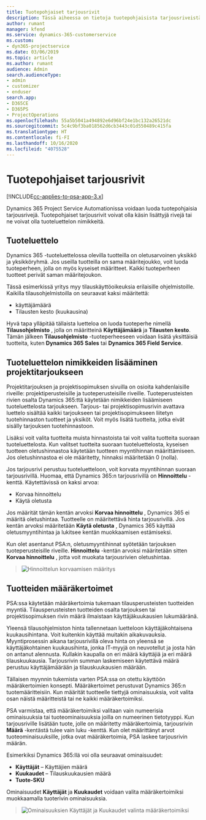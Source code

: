 ```yaml
---
title: Tuotepohjaiset tarjousrivit
description: Tässä aiheessa on tietoja tuotepohjaisista tarjousriveistä.
author: rumant
manager: kfend
ms.service: dynamics-365-customerservice
ms.custom:
- dyn365-projectservice
ms.date: 03/06/2019
ms.topic: article
ms.author: rumant
audience: Admin
search.audienceType:
- admin
- customizer
- enduser
search.app:
- D365CE
- D365PS
- ProjectOperations
ms.openlocfilehash: 55a5b5041a494892e6d96bf24e1bc132a26521dc
ms.sourcegitcommit: 5c4c9bf3ba018562d6cb3443c01d550489c415fa
ms.translationtype: HT
ms.contentlocale: fi-FI
ms.lasthandoff: 10/16/2020
ms.locfileid: "4075528"
---
```

# <a name="product-based-quote-lines"></a>Tuotepohjaiset tarjousrivit

[!INCLUDE[cc-applies-to-psa-app-3.x](../includes/cc-applies-to-psa-app-3x.md)]


Dynamics 365 Project Service Automationissa voidaan luoda tuotepohjaisia tarjousrivejä. Tuotepohjaiset tarjousrivit voivat olla käsin lisättyjä rivejä tai ne voivat olla tuoteluettelon nimikkeitä.

## <a name="product-catalog"></a>Tuoteluettelo

Dynamics 365 -tuoteluettelossa olevilla tuotteilla on oletusarvoinen yksikkö ja yksikköryhmä. Jos useilla tuotteilla on sama määritejoukko, voit luoda tuoteperheen, jolla on myös kyseiset määritteet. Kaikki tuoteperheen tuotteet perivät saman määritejoukon.

Tässä esimerkissä yritys myy tilauskäyttöoikeuksia erilaisille ohjelmistoille. Kaikilla tilausohjelmistoilla on seuraavat kaksi määritettä:

- käyttäjämäärä 
- Tilausten kesto (kuukausina)

Hyvä tapa ylläpitää tällaista luetteloa on luoda tuoteperhe nimellä **Tilausohjelmisto** , jolla on määritteinä **Käyttäjämäärä** ja **Tilausten kesto**. Tämän jälkeen **Tilausohjelmisto** -tuoteperheeseen voidaan lisätä yksittäisiä tuotteita, kuten **Dynamics 365 Sales** tai **Dynamics 365 Field Service**.

## <a name="adding-product-catalog-items-to-a-project-quote"></a>Tuoteluettelon nimikkeiden lisääminen projektitarjoukseen

Projektitarjouksen ja projektisopimuksen sivuilla on osioita kahdenlaisille riveille: projektiperusteisille ja tuoteperusteisille riveille. Tuoteperusteisten rivien osalta Dynamics 365:ttä käytetään nimikkeiden lisäämiseen tuoteluettelosta tarjoukseen. Tarjous- tai projektisopimusrivin avattava luettelo sisältää kaikki tarjoukseen tai projektisopimukseen liitetyn tuotehinnaston tuotteet ja yksiköt. Voit myös lisätä tuotteita, jotka eivät sisälly tarjouksen tuotehinnastoon.

Lisäksi voit valita tuotteita muista hinnastoista tai voit valita tuotteita suoraan tuoteluettelosta. Kun valitset tuotteita suoraan tuoteluettelosta, kyseisen tuotteen oletushinnastoa käytetään tuotteen myyntihinnan määrittämiseen. Jos oletushinnastoa ei ole määritetty, hinnaksi määritetään 0 (nolla).

Jos tarjousrivi perustuu tuoteluetteloon, voit korvata myyntihinnan suoraan tarjousrivillä. Huomaa, että Dynamics 365:n tarjousrivillä on **Hinnoittelu** -kenttä. Käytettävissä on kaksi arvoa:

- Korvaa hinnoittelu  
- Käytä oletusta

Jos määrität tämän kentän arvoksi **Korvaa hinnoittelu** , Dynamics 365 ei määritä oletushintaa. Tuotteelle on määritettävä hinta tarjousrivillä. Jos kentän arvoksi määritetään **Käytä oletusta** , Dynamics 365 käyttää oletusmyyntihintaa ja lukitsee kentän muokkaamisen estämiseksi.

Kun olet asentanut PSA:n, oletusmyyntihinnat syötetään tarjouksen tuoteperusteisille riveille. **Hinnoittelu** -kentän arvoksi määritetään sitten **Korvaa hinnoittelu** , jotta voit muokata tarjousrivien oletushintaa.

> ![Hinnoittelun korvaamisen määritys](media/basic-guide-10.png)
 
## <a name="quantity-factors-for-products"></a>Tuotteiden määräkertoimet

PSA:ssa käytetään määräkertoimia tukemaan tilausperusteisten tuotteiden myyntiä. Tilausperusteisten tuotteiden osalta tarjouksen tai projektisopimuksen rivin määrä ilmaistaan käyttäjäkuukausien lukumääränä.

Yleensä tilausohjelmiston hinta tallennetaan luetteloon käyttäjäkohtaisena kuukausihintana. Voit kuitenkin käyttää muitakin aikakuvauksia. Myyntiprosessin aikana tarjousrivillä oleva hinta on yleensä se käyttäjäkohtainen kuukausihinta, jonka IT-myyjä on neuvotellut ja josta hän on antanut alennusta. Kullakin kaupalla on eri määrä käyttäjiä ja eri määrä tilauskuukausia. Tarjousrivin summan laskemiseen käytettävä määrä perustuu käyttäjämäärään ja tilauskuukausien määrään.

Tällaisen myynnin tukemista varten PSA:ssa on otettu käyttöön määräkertoimien konsepti. Määräkertoimet perustuvat Dynamics 365:n tuotemääritteisiin. Kun määrität tuotteelle tiettyjä ominaisuuksia, voit valita osan näistä määritteistä tai ne kaikki määräkertoimiksi.

PSA varmistaa, että määräkertoimiksi valitaan vain numeerisia ominaisuuksia tai tuoteominaisuuksia joilla on numeerinen tietotyyppi. Kun tarjousriville lisätään tuote, jolle on määritetty määräkertoimia, tarjousrivin **Määrä** -kentästä tulee vain luku -kenttä. Kun olet määrittänyt arvot tuoteominaisuuksille, jotka ovat määräkertoimia, PSA laskee tarjousrivin määrän.

Esimerkiksi Dynamics 365:llä voi olla seuraavat ominaisuudet: 

- **Käyttäjät** – Käyttäjien määrä 
- **Kuukaudet** – Tilauskuukausien määrä
- **Tuote-SKU** 

Ominaisuudet **Käyttäjät** ja **Kuukaudet** voidaan valita määräkertoimiksi muokkaamalla tuoterivin ominaisuuksia. 

> ![Ominaisuuksien Käyttäjät ja Kuukaudet valinta määräkertoimiksi](media/basic-guide-11.png)
 

